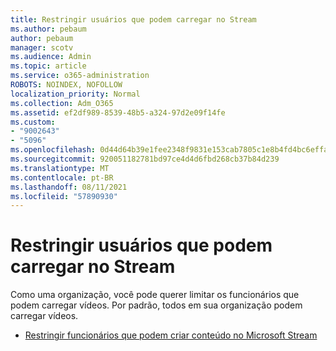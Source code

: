 ```yaml
---
title: Restringir usuários que podem carregar no Stream
ms.author: pebaum
author: pebaum
manager: scotv
ms.audience: Admin
ms.topic: article
ms.service: o365-administration
ROBOTS: NOINDEX, NOFOLLOW
localization_priority: Normal
ms.collection: Adm_O365
ms.assetid: ef2df989-8539-48b5-a324-97d2e09f14fe
ms.custom:
- "9002643"
- "5096"
ms.openlocfilehash: 0d44d64b39e1fee2348f9831e153cab7805c1e8b4fd4bc6effa0968c71666d13
ms.sourcegitcommit: 920051182781bd97ce4d4d6fbd268cb37b84d239
ms.translationtype: MT
ms.contentlocale: pt-BR
ms.lasthandoff: 08/11/2021
ms.locfileid: "57890930"
---
```

# <a name="restrict-users-who-can-upload-to-stream"></a>Restringir usuários que podem carregar no Stream

Como uma organização, você pode querer limitar os funcionários que podem carregar vídeos. Por padrão, todos em sua organização podem carregar vídeos.

- [Restringir funcionários que podem criar conteúdo no Microsoft Stream](https://docs.microsoft.com/stream/restrict-uploaders)
